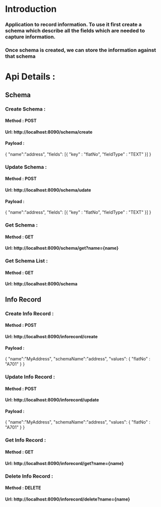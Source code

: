 # Introduction
### Application to record information. To use it first create a schema which describe all the fields which are needed to capture information. 
### Once schema is created, we can store the information against that schema

# Api Details :

## Schema

### Create Schema :
#### Method : POST
#### Url: http://localhost:8090/schema/create
#### Payload :
{
"name":"address",
"fields": [{
"key" : "flatNo",
"fieldType" : "TEXT"
}]
}

### Update Schema :
#### Method : POST
#### Url: http://localhost:8090/schema/udate
#### Payload :
{
"name":"address",
"fields": [{
"key" : "flatNo",
"fieldType" : "TEXT"
}]
}

### Get Schema :
#### Method : GET
#### Url: http://localhost:8090/schema/get?name={name}

### Get Schema List :
#### Method : GET
#### Url: http://localhost:8090/schema

## Info Record

### Create Info Record :
#### Method : POST
#### Url: http://localhost:8090/inforecord/create
#### Payload :
{
"name":"MyAddress",
"schemaName":"address",
"values": {
"flatNo" : "A701"
}
}

### Update Info Record :
#### Method : POST
#### Url: http://localhost:8090/inforecord/update
#### Payload :
{
"name":"MyAddress",
"schemaName":"address",
"values": {
"flatNo" : "A701"
}
}

### Get Info Record :
#### Method : GET
#### Url: http://localhost:8090/inforecord/get?name={name}

### Delete Info Record :
#### Method : DELETE
#### Url: http://localhost:8090/inforecord/delete?name={name}




